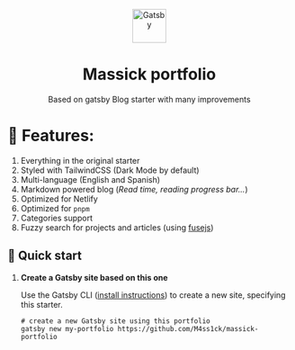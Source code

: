 <p align="center">
  <a href="https://www.gatsbyjs.com">
    <img alt="Gatsby" src="https://www.gatsbyjs.com/Gatsby-Monogram.svg" width="60" />
  </a>
</p>
<h1 align="center">
  Massick portfolio
</h1>

<p align="center">
Based on gatsby Blog starter with many improvements
</p>

# 🥇 Features:

1. Everything in the original starter
2. Styled with TailwindCSS (Dark Mode by default)
3. Multi-language (English and Spanish)
4. Markdown powered blog (_Read time, reading progress bar..._)
5. Optimized for Netlify
6. Optimized for `pnpm`
7. Categories support
8. Fuzzy search for projects and articles (using [fusejs](https://fusejs.io/))

## 🚀 Quick start

1.  **Create a Gatsby site based on this one**

    Use the Gatsby CLI ([install instructions](https://www.gatsbyjs.com/docs/tutorial/part-0/#gatsby-cli)) to create a new site, specifying this starter.

    ```shell
    # create a new Gatsby site using this portfolio
    gatsby new my-portfolio https://github.com/M4ss1ck/massick-portfolio
    ```

